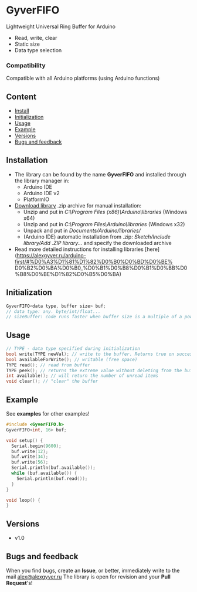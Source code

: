 # GyverFIFO
Lightweight Universal Ring Buffer for Arduino
- Read, write, clear
- Static size
- Data type selection

### Compatibility
Compatible with all Arduino platforms (using Arduino functions)

## Content
- [Install](#install)
- [Initialization](#init)
- [Usage](#usage)
- [Example](#example)
- [Versions](#versions)
- [Bugs and feedback](#feedback)

<a id="install"></a>
## Installation
- The library can be found by the name **GyverFIFO** and installed through the library manager in:
    - Arduino IDE
    - Arduino IDE v2
    - PlatformIO
- [Download library](https://github.com/GyverLibs/GyverFIFO/archive/refs/heads/main.zip) .zip archive for manual installation:
    - Unzip and put in *C:\Program Files (x86)\Arduino\libraries* (Windows x64)
    - Unzip and put in *C:\Program Files\Arduino\libraries* (Windows x32)
    - Unpack and put in *Documents/Arduino/libraries/*
    - (Arduino IDE) automatic installation from .zip: *Sketch/Include library/Add .ZIP library…* and specify the downloaded archive
- Read more detailed instructions for installing libraries [here] (https://alexgyver.ru/arduino-first/#%D0%A3%D1%81%D1%82%D0%B0%D0%BD%D0%BE% D0%B2%D0%BA%D0%B0_%D0%B1%D0%B8%D0%B1%D0%BB%D0%B8%D0%BE%D1%82%D0%B5%D0%BA)

<a id="init"></a>
## Initialization
```cpp
GyverFIFO<data type, buffer size> buf;
// data type: any. byte/int/float...
// sizeBuffer: code runs faster when buffer size is a multiple of a power of two (2, 4, 8, 16, 32...)
```

<a id="usage"></a>
## Usage
```cpp
// TYPE - data type specified during initialization
bool write(TYPE newVal); // write to the buffer. Returns true on successful write
bool availableForWrite(); // writable (free space)
TYPE read(); // read from buffer
TYPE peek(); // returns the extreme value without deleting from the buffer
int available(); // will return the number of unread items
void clear(); // "clear" the buffer
```

<a id="example"></a>
## Example
See **examples** for other examples!
```cpp
#include <GyverFIFO.h>
GyverFIFO<int, 16> buf;

void setup() {
  Serial.begin(9600);
  buf.write(12);
  buf.write(34);
  buf.write(56);
  Serial.println(buf.available());
  while (buf.available()) {
    Serial.println(buf.read());
  }
}

void loop() {
}
```

<a id="versions"></a>
## Versions
- v1.0

<a id="feedback"></a>
## Bugs and feedback
When you find bugs, create an **Issue**, or better, immediately write to the mail [alex@alexgyver.ru](mailto:alex@alexgyver.ru)
The library is open for revision and your **Pull Request**'s!